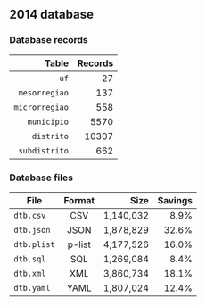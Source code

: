 ## 2014 database

### Database records

| Table          | Records |
| --------------:| -------:|
| `uf`           |      27 |
| `mesorregiao`  |     137 |
| `microrregiao` |     558 |
| `municipio`    |    5570 |
| `distrito`     |   10307 |
| `subdistrito`  |     662 |

### Database files

| File        | Format         | Size      | Savings |
| ----------- |:--------------:| ---------:| -------:|
| `dtb.csv`   | CSV            | 1,140,032 |    8.9% |
| `dtb.json`  | JSON           | 1,878,829 |   32.6% |
| `dtb.plist` | p-list         | 4,177,526 |   16.0% |
| `dtb.sql`   | SQL            | 1,269,084 |    8.4% |
| `dtb.xml`   | XML            | 3,860,734 |   18.1% |
| `dtb.yaml`  | YAML           | 1,807,024 |   12.4% |
